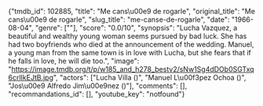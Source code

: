 {"tmdb_id": 102885, "title": "Me cans\u00e9 de rogarle", "original_title": "Me cans\u00e9 de rogarle", "slug_title": "me-canse-de-rogarle", "date": "1966-08-04", "genre": [""], "score": "0.0/10", "synopsis": "Lucha Vazquez, a beautiful and wealthy young woman seems pursued by bad luck. She has had two boyfriends who died at the announcement of the wedding. Manuel, a young man from the same town is in love with Lucha, but she fears that if he falls in love, he will die too.", "image": "https://image.tmdb.org/t/p/w185_and_h278_bestv2/sNw1Sg4dDOb0SGTxq6crlIkEJtB.jpg", "actors": ["Lucha Villa ()", "Manuel L\u00f3pez Ochoa ()", "Jos\u00e9 Alfredo Jim\u00e9nez ()"], "comments": [], "recommandations_id": [], "youtube_key": "notfound"}